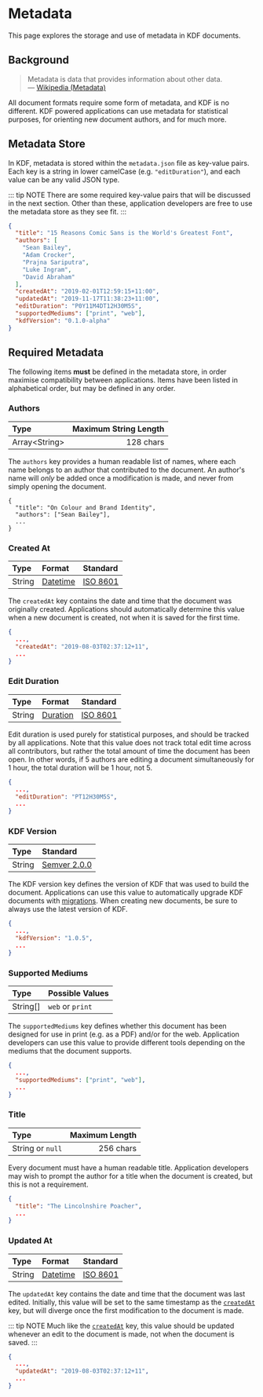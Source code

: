 # Metadata

This page explores the storage and use of metadata in KDF documents.


## Background

> Metadata is data that provides information about other data.  
> — [Wikipedia (Metadata)][1]

All document formats require some form of metadata, and KDF is no different.
KDF powered applications can use metadata for statistical purposes, for
orienting new document authors, and for much more.


## Metadata Store

In KDF, metadata is stored within the `metadata.json` file as key-value pairs.
Each key is a string in lower camelCase (e.g. `"editDuration"`), and each value
can be any valid JSON type.

::: tip NOTE
There are some required key-value pairs that will be discussed in the next
section. Other than these, application developers are free to use the metadata
store as they see fit.
:::

```json
{
  "title": "15 Reasons Comic Sans is the World's Greatest Font",
  "authors": [
    "Sean Bailey",
    "Adam Crocker",
    "Prajna Sariputra",
    "Luke Ingram",
    "David Abraham"
  ],
  "createdAt": "2019-02-01T12:59:15+11:00",
  "updatedAt": "2019-11-17T11:38:23+11:00",
  "editDuration": "P0Y11M4DT12H30M5S",
  "supportedMediums": ["print", "web"],
  "kdfVersion": "0.1.0-alpha"
}
```


## Required Metadata

The following items **must** be defined in the metadata store, in order maximise
compatibility between applications. Items have been listed in alphabetical
order, but may be defined in any order.


### Authors

| Type                | Maximum String Length |
| :------------------ | --------------------: |
| Array&lt;String&gt; |             128 chars |

The `authors` key provides a human readable list of names, where each name
belongs to an author that contributed to the document. An author's name will
*only* be added once a modification is made, and never from simply opening the
document.

```json{3}
{
  "title": "On Colour and Brand Identity",
  "authors": ["Sean Bailey"],
  ...
}
```


### Created At

| Type   | Format        | Standard      |
| :----- | :------------ | :------------ |
| String | [Datetime][3] | [ISO 8601][2] |

The `createdAt` key contains the date and time that the document was originally
created. Applications should automatically determine this value when a new
document is created, not when it is saved for the first time.

```json
{
  ...,
  "createdAt": "2019-08-03T02:37:12+11",
  ...
}
```


### Edit Duration

| Type   | Format        | Standard      |
| :----- | :------------ | :------------ |
| String | [Duration][4] | [ISO 8601][2] |

Edit duration is used purely for statistical purposes, and should be tracked by
all applications. Note that this value does not track total edit time across all
contributors, but rather the total amount of time the document has been open. In
other words, if 5 authors are editing a document simultaneously for 1 hour,
the total duration will be 1 hour, not 5.

```json
{
  ...,
  "editDuration": "PT12H30M5S",
  ...
}
```


### KDF Version

| Type   | Standard    |
| :----- | :---------- |
| String | [Semver 2.0.0][5] |

The KDF version key defines the version of KDF that was used to build the
document. Applications can use this value to automatically upgrade KDF documents
with [migrations](/migrations). When creating new documents, be sure to always
use the latest version of KDF.

```json
{
  ...,
  "kdfVersion": "1.0.5",
  ...
}
```


### Supported Mediums

| Type     | Possible Values  |
| :------- | :--------------- |
| String[] | `web` or `print` |

The `supportedMediums` key defines whether this document has been designed for
use in print (e.g. as a PDF) and/or for the web. Application developers can use
this value to provide different tools depending on the mediums that the document
supports.

```json
{
  ...,
  "supportedMediums": ["print", "web"],
  ...
}
```


### Title

| Type             | Maximum Length |
| :--------------- | -------------: |
| String or `null` |      256 chars |

Every document must have a human readable title. Application developers may wish
to prompt the author for a title when the document is created, but this is not a
requirement.

```json
{
  "title": "The Lincolnshire Poacher",
  ...
}
```


### Updated At

| Type   | Format        | Standard      |
| :----- | :------------ | :------------ |
| String | [Datetime][3] | [ISO 8601][2] |

The `updatedAt` key contains the date and time that the document was last edited.
Initially, this value will be set to the same timestamp as the [`createdAt`][6]
key, but will diverge once the first modification to the document is made.

::: tip NOTE
Much like the [`createdAt`][6] key, this value should be updated whenever an
edit to the document is made, not when the document is saved.
:::

```json
{
  ...,
  "updatedAt": "2019-08-03T02:37:12+11",
  ...
}
```



[1]: https://en.m.wikipedia.org/wiki/Metadata
[2]: https://www.iso.org/iso-8601-date-and-time-format.html
[3]: https://en.wikipedia.org/wiki/ISO_8601#Combined_date_and_time_representations
[4]: https://en.wikipedia.org/wiki/ISO_8601#Durations
[5]: https://semver.org/
[6]: #created-at